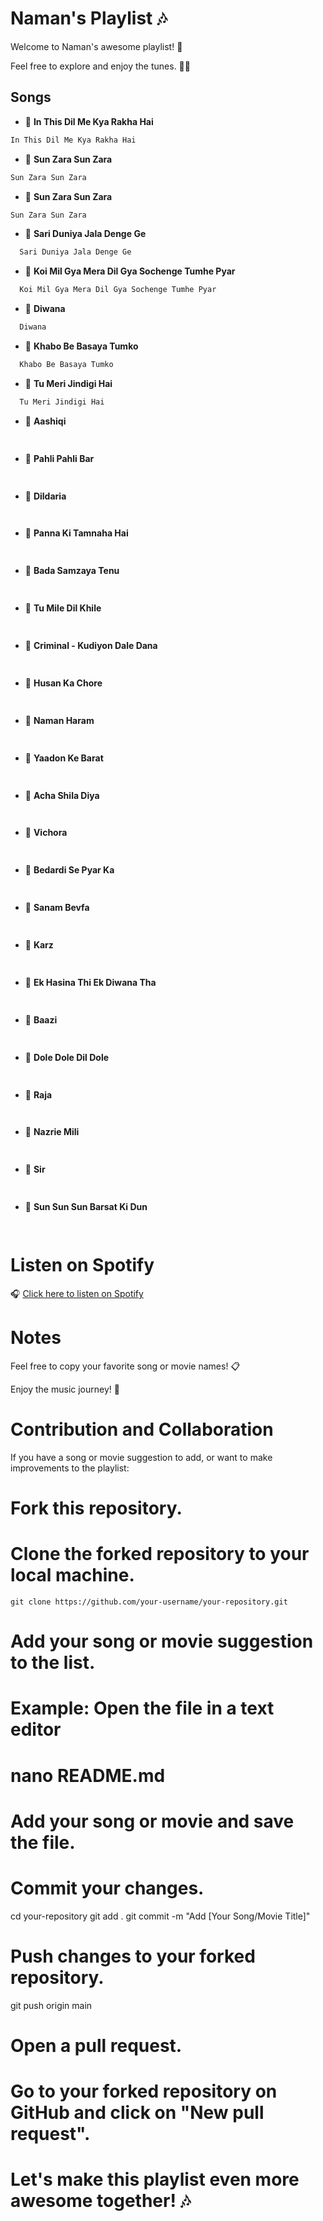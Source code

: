 # Naman's Playlist 🎶

Welcome to Naman's awesome playlist! 🎉

Feel free to explore and enjoy the tunes. 🕺💃

## Songs

- 🎵 **In This Dil Me Kya Rakha Hai**

```bash
In This Dil Me Kya Rakha Hai
```
- 🎵 **Sun Zara Sun Zara**
```bash
Sun Zara Sun Zara

```
- 🎵 **Sun Zara Sun Zara**

```bash
Sun Zara Sun Zara
```
- 🎵 **Sari Duniya Jala Denge Ge**

```bash
  Sari Duniya Jala Denge Ge
```

- 🎵 **Koi Mil Gya Mera Dil Gya Sochenge Tumhe Pyar**
```bash
  Koi Mil Gya Mera Dil Gya Sochenge Tumhe Pyar
```
- 🎥 **Diwana**
```bash
  Diwana
```
- 🎵 **Khabo Be Basaya Tumko**
```bash
  Khabo Be Basaya Tumko
```
- 🎵 **Tu Meri Jindigi Hai**
```bash
  Tu Meri Jindigi Hai
```
- 🎥 **Aashiqi**
```bash
  
```
- 🎵 **Pahli Pahli Bar**
```bash
  
```
- 🎤 **Dildaria**
```bash
  
```
- 🎵 **Panna Ki Tamnaha Hai**
```bash
  
```
- 🎵 **Bada Samzaya Tenu**
```bash
  
```
- 🎵 **Tu Mile Dil Khile**
```bash
  
```
- 🎥 **Criminal - Kudiyon Dale Dana**
```bash
  
```
- 🎥 **Husan Ka Chore**
```bash
  
```
- 🎥 **Naman Haram**
```bash
  
```
- 🎵 **Yaadon Ke Barat**
```bash
  
```
- 🎵 **Acha Shila Diya**
```bash
  
```
- 🎥 **Vichora**
```bash
  
```
- 🎵 **Bedardi Se Pyar Ka**
```bash
  
```
- 🎥 **Sanam Bevfa**
```bash
  
```
- 🎥 **Karz**
```bash
  
```
- 🎵 **Ek Hasina Thi Ek Diwana Tha**
```bash
  
```
- 🎥 **Baazi**
```bash
  
```
- 🎵 **Dole Dole Dil Dole**
```bash
  
```
- 🎥 **Raja**
```bash
  
```
- 🎵 **Nazrie Mili**
```bash
  
```
- 🎥 **Sir**
```bash
  
```
- 🎵 **Sun Sun Sun Barsat Ki Dun**
```bash
  
```
# Listen on Spotify

🎧 [Click here to listen on Spotify](https://open.spotify.com/embed/playlist/4mt5PCzlz3DzGp8UOLQVIz?utm_source=generator)

# Notes

Feel free to copy your favorite song or movie names! 📋

Enjoy the music journey! 🚀

# Contribution and Collaboration

If you have a song or movie suggestion to add, or want to make improvements to the playlist:


# Fork this repository.
# Clone the forked repository to your local machine.
```
git clone https://github.com/your-username/your-repository.git
```

# Add your song or movie suggestion to the list.
# Example: Open the file in a text editor
# nano README.md
# Add your song or movie and save the file.

# Commit your changes.
cd your-repository
git add .
git commit -m "Add [Your Song/Movie Title]"

# Push changes to your forked repository.
git push origin main

# Open a pull request.
# Go to your forked repository on GitHub and click on "New pull request".

# Let's make this playlist even more awesome together! 🎶

